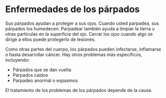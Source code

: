 Enfermedades de los párpados
============================


Sus párpados ayudan a proteger a sus ojos. Cuando usted parpadea, sus párpados los humedecen. Parpadear también ayuda a limpiar la tierra u otras partículas en la superficie del ojo. Cerrar los ojos cuando algo se dirige a ellos puede protegerlo de lesiones. 


Como otras partes del cuerpo, los párpados pueden infectarse, inflamarse o hasta desarrollar cáncer. Hay otros problemas más específicos, incluyendo:


* Párpados que se dan vuelta
* Párpados caídos
* Parpadeo anormal o espasmos


El tratamiento de los problemas de los párpados depende de la causa.

